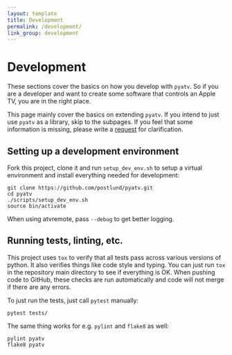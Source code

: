 ```yaml
---
layout: template
title: Development
permalink: /development/
link_group: development
---
```

# Development

These sections cover the basics on how you develop with `pyatv`. So if you are a developer
and want to create some software that controls an Apple TV, you are in the right place.

This page mainly cover the basics on extending `pyatv`. If you intend to just use `pyatv`
as a library, skip to the subpages. If you feel that some information is missing, please write
a [request](https://github.com/postlund/pyatv/issues/new?assignees=&labels=feature&template=feature_request.md&title=) for clarification.

## Setting up a development environment

Fork this project, clone it and run `setup_dev_env.sh` to setup a virtual environment and
install everything needed for development:

    git clone https://github.com/postlund/pyatv.git
    cd pyatv
    ./scripts/setup_dev_env.sh
    source bin/activate

When using atvremote, pass `--debug` to get better logging.

## Running tests, linting, etc.

This project uses `tox` to verify that all tests pass across various versions of
python. It also verifies things like code style and typing. You can just run `tox`
in the repository main directory to see if everything is OK. When pushing code to GitHub,
these checks are run automatically and code will not merge if there are any errors.

To just run the tests, just call `pytest` manually:

    pytest tests/

The same thing works for e.g. `pylint` and `flake8` as well:

    pylint pyatv
    flake8 pyatv
